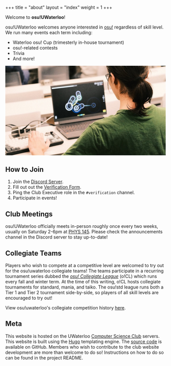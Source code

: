 +++
title = "about"
layout = "index"
weight = 1
+++

Welcome to **osu!UWaterloo**!

osu!UWaterloo welcomes anyone interested in [osu!](https://osu.ppy.sh) regardless of skill level. We run many events each term  including:
- Waterloo osu! Cup (trimesterly in-house tournament)
- osu!-related contests
- Trivia
- And more!

![Meow](/images/perpet.jpg)

## How to Join
1. Join the [Discord Server](https://discord.gg/mfWqAFg).
2. Fill out out the [Verification Form](https://forms.gle/Q1HUK8ywaSmMvcCT6).
3. Ping the Club Executive role in the `#verification` channel.
4. Participate in events!

## Club Meetings

osu!UWaterloo officially meets in-person roughly once every two weeks, usually on Saturday 2-6pm at [PHYS 145](https://maps.app.goo.gl/eYAM98mDbcBJEHG8A). Please check the announcements channel in the Discord server to stay up-to-date!

## Collegiate Teams

Players who wish to compete at a competitive level are welcomed to try out for the osu!uwaterloo collegiate teams!
The teams participate in a recurring tournament series dubbed the [*osu! Collegiate League*](https://discord.gg/V5XhAcj) (o!CL) which runs every fall and winter term. At the time of this writing, o!CL hosts collegiate tournaments for standard, mania, and taiko. The osu!std league runs both a Tier 1 and Tier 2 tournament side-by-side, so players of all skill levels are encouraged to try out! 

View osu!uwaterloo's collegiate competition history [here](https://docs.google.com/spreadsheets/d/1q69xG9c-aGkmhsvWzccwe98Z07FusTLz40VBTi1NNZw/edit?usp=sharing).

## Meta

This website is hosted on the UWaterloo [Computer Science Club](https://csclub.uwaterloo.ca/) servers. This website is built using the [Hugo](https://gohugo.io/) templating engine. The [source code](https://github.com/osu-uwaterloo/osu-uwaterloo-website) is available on GitHub. Members who wish to contribute to the club website development are more than welcome to do so! Instructions on how to do so can be found in the project README.
